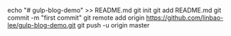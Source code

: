 echo "# gulp-blog-demo" >> README.md
git init
git add README.md
git commit -m "first commit"
git remote add origin https://github.com/linbao-lee/gulp-blog-demo.git
git push -u origin master